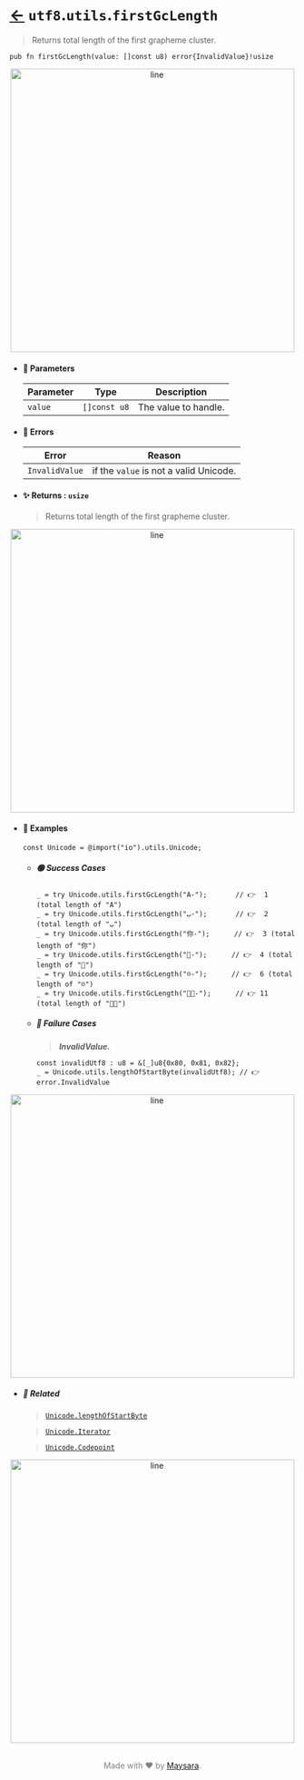 # [←](../Unicode.md) `utf8`.`utils`.`firstGcLength`

> Returns total length of the first grapheme cluster.

```zig
pub fn firstGcLength(value: []const u8) error{InvalidValue}!usize
```


<div align="center">
<img src="https://raw.githubusercontent.com/Super-ZIG/io/refs/heads/main/dist/img/md/line.png" alt="line" style="width:500px;"/>
</div>

- #### 🧩 Parameters

    | Parameter | Type         | Description          |
    | --------- | ------------ | -------------------- |
    | `value`   | `[]const u8` | The value to handle. |

- #### 🚫 Errors

    | Error          | Reason                                 |
    | -------------- | -------------------------------------- |
    | `InvalidValue` | if the `value` is not a valid Unicode. |

- #### ✨ Returns : `usize`

    > Returns total length of the first grapheme cluster.

<div align="center">
<img src="https://raw.githubusercontent.com/Super-ZIG/io/refs/heads/main/dist/img/md/line.png" alt="line" style="width:500px;"/>
</div>

- #### 🧪 Examples

    ```zig
    const Unicode = @import("io").utils.Unicode;
    ```

    - ##### 🟢 Success Cases

        ```zig
        _ = try Unicode.utils.firstGcLength("A-");       // 👉  1 (total length of "A")
        _ = try Unicode.utils.firstGcLength("ب-");       // 👉  2 (total length of "ب")
        _ = try Unicode.utils.firstGcLength("你-");      // 👉  3 (total length of "你")
        _ = try Unicode.utils.firstGcLength("🌟-");      // 👉  4 (total length of "🌟")
        _ = try Unicode.utils.firstGcLength("☹️-");      // 👉  6 (total length of "☹️")
        _ = try Unicode.utils.firstGcLength("👨‍🏭-");      // 👉 11 (total length of "👨‍🏭")
        ```

    - ##### 🔴 Failure Cases

        > **_InvalidValue._**

        ```zig
        const invalidUtf8 : u8 = &[_]u8{0x80, 0x81, 0x82};
        _ = Unicode.utils.lengthOfStartByte(invalidUtf8); // 👉 error.InvalidValue
        ```

<div align="center">
<img src="https://raw.githubusercontent.com/Super-ZIG/io/refs/heads/main/dist/img/md/line.png" alt="line" style="width:500px;"/>
</div>

- ##### 🔗 Related

  > [`Unicode.lengthOfStartByte`](./lengthOfStartByte.md)

  > [`Unicode.Iterator`](./Iterator.md)

  > [`Unicode.Codepoint`](./Codepoint.md)

<div align="center">
<img src="https://raw.githubusercontent.com/Super-ZIG/io/refs/heads/main/dist/img/md/line.png" alt="line" style="width:500px;"/>
</div>

<p align="center" style="color:grey;"><br />Made with ❤️ by <a href="http://github.com/maysara-elshewehy" target="blank">Maysara</a>.</p>